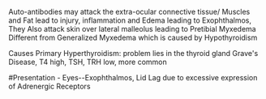 Auto-antibodies may attack the extra-ocular connective tissue/ Muscles and Fat lead to injury, inflammation and Edema leading to Exophthalmos,  
They Also attack skin over lateral malleolus leading to Pretibial Myxedema
	Different from Generalized Myxedema which is caused by Hypothyroidism

Causes Primary Hyperthyroidism: problem lies in the thyroid gland Grave's Disease, T4 high, TSH, TRH low, more common

#Presentation 
		-   Eyes--Exophthalmos, Lid Lag due to excessive expression of Adrenergic Receptors
